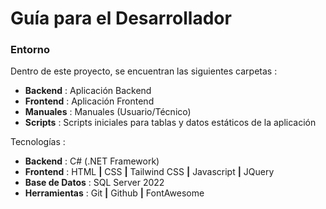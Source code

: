 # Guía para el Desarrollador
### Entorno
Dentro de este proyecto, se encuentran las siguientes carpetas :
- **Backend** : Aplicación Backend
- **Frontend** : Aplicación Frontend
- **Manuales** : Manuales (Usuario/Técnico)
- **Scripts** : Scripts iniciales para tablas y datos estáticos de la aplicación

Tecnologías :
- **Backend** : C# (.NET Framework)
- **Frontend** : HTML **|** CSS **|** Tailwind CSS **|** Javascript **|** JQuery
- **Base de Datos** : SQL Server 2022
- **Herramientas** : Git **|** Github **|** FontAwesome

